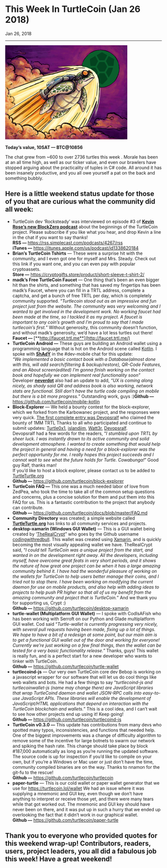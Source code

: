 # This Week In TurtleCoin (Jan 26 2018)

Jan 26, 2018

---

![](./images/1H6Uxat3b8OX6MdDzpVHxfw.png)

**Today’s value, 10SAT — BTC@10856**

The chat grew from \~600 to over 2736 turtles this week . Morale has been at an all time high, as well as our ticker value, and even our brawlers have stopped arguing about the practicality of tuples in C# code. All around it has been insanely productive, and you all owe yourself a pat on the back and something bubbly.

## Here is a little weekend status update for those of you that are curious what the community did all week:

* TurtleCoin dev ‘Rocksteady’ was interviewed on episode #3 of [**Kevin Rose’s new BlockZero podcast**](https://itunes.apple.com/us/podcast/id1338620184) about the beginnings of the TurtleCoin project. Please subscribe if you like what you hear, and drop Kevin a line in the chat if you want to say thanks!  
**RSS —** <https://rss.simplecast.com/podcasts/4267/rss>  
**iTunes —** <https://itunes.apple.com/us/podcast/id1338620184>
* **Brian’s TurtleCoin Tshirts** — These were a surprise hit with the community, and I even got one for myself and Mrs. Steady. Check out this link if you want one, and you can even pay with popular cryptoassets.  
**Store —** <https://cryptogifts.store/product/short-sleeve-t-shirt-2/>
* **madk’s Free TurtleCoin Faucet** — One thing that’s been an even bigger hit than the shirts, and something that has saved my fingertips has been madk’s Faucet, where you can fill in a TRTL address, complete a captcha, and get a bunch of free TRTL per day, which is completely community supported. “_Turtlecoin stood out as an impressive and fun project just from the website. The community was very welcoming and I wanted to get involved in the development work. No working faucet had been made at the time, so I tackled it as my project. A faucet is important to any coin’s growth and I’m proud to say that I made turtlecoin’s first._” Without generosity, this community doesn’t function, and without madk’s generosity, we’d have a lot less turtles out there!  
**Faucet —** [**http://faucet.trtl.me**](http://faucet.trtl.me/)
* **TurtleCoin Android —** These guys are building an Android wallet using a programming language that is hot on the Android scene called [Kotlin](https://kotlinlang.org/). I spoke with [**ShAdY**](https://github.com/sslp) in the #dev-mobile chat for this update:  
_“We implemented a basic contact book with a Database(almost done with this, will add search/filtering & backup/restore), QR-Code Features, and an About screen(edited) I’m gonna finish working on the contact book and hopefully we can implement real functionality soon”_  
Developer [**neverdot**](https://github.com/neverdot) also had an update to add, _“UX is coming along nicely, as shady said QR and address book is also working, network stats are functional. Still don’t have the turtle code compiling on mobile but there is a bit more progress._” Outstanding work, guys :)**Github —** <https://github.com/turtlecoin/mobile-kotlin>
* **Block-Explorer** — We held a bounty contest for the block-explorer, which we forked from the Karbowanec project, and the responses were very quick. [The first complete entry was Devopsralf](https://github.com/turtlecoin/block-explorer/pull/2) who claimed the bounty of 1MM TRTL Thanks to all who participated and continue to submit updates: [Turtle0x1](https://github.com/turtle0x1), [islandjim](https://github.com/islandjim), [Watt3r](https://github.com/Watt3r), [Devopsralf](https://github.com/Devopsralf).  
Devopsralf had a few words for the readers, “_I stumbled upon TRTL by sheer luck. I was instantly drawn to its active community and solid development atmosphere. I wanted to create something that would help the project in general and having a need for a block-explorer was the perfect opportunity for me. I really hopes this project succeeds and I cannot wait to see what the future holds for Turtle. Cowabunga!_” Good guy Ralf, thanks man!  
If you’d like to host a block explorer, please contact us to be added to [TurtleTurtle.org](http://turtleturtle.org/)  
**Github —** <https://github.com/turtlecoin/block-explorer>
* **TurtleCoin FAQ —** This one was a much needed labor of love from ZedPea, who took the time to take all of the common setup questions and concerns, plus a concise solution for them and put them into this FAQ for us. This is a fantastic contribution to the project that anybody can contribute.  
**Github —** <https://github.com/turtlecoin/docs/blob/master/FAQ.md>
* **Community Directory** was created; a simple website called [**TurtleTurtle.org**](http://turtleturtle.org/) has links to all community services and projects.
* **desktop-xamarin (Windows GUI Wallet)** — This is a GUI wallet being created by ‘[TheRealCrypt](https://github.com/codingwithredbull)” who goes by the Github username [codingwithredbull](https://github.com/codingwithredbull). This wallet was created using [Xamarin](https://github.com/xamarin), and is quickly becoming the most visually appealing wallet we have. TheRealCrypt said, “_I could tell TurtleCoin was a unique project from the start, and wanted in on the development right away. All the developers, including myself, have overcome great feats in very short periods, and it shows the nature of how great one project can be when it has a large amazing community behind it. I have had the wonderful pleasure of working on the wallets for TurtleCoin to help users better manage their coins, and I tried not to stop there. I have been working on modifying the current daemon for use on mobile products, and also help with adding ideas to projects to help push PR higher so that all of us my benefit from the amazing community and project that is TurtleCoin._” And we thank you for supporting us, Crypt :)  
**Github —** <https://github.com/turtlecoin/desktop-xamarin>
* **turtle-wallet (Multiplatform GUI Wallet)** — I spoke with CodIsAFish who has been working with Serroft on our Python and Glade multiplatform GUI wallet. Cod said “_Turtle-wallet is currently progressing very nicely, with several pull requests having been made, fixing up a lot of things. We hope to have a bit of a redesign at some point, but our main aim is to get a functional GUI wallet out of the door and working for everyone! Currently we’re just working on a few final things, then the wallet can be tested for a very basic functionality release.”_ Thanks, guys! This wallet is really fun, and is a perfect start for a new developer who wants to tinker with TurtleCoin.  
**Github —** <https://github.com/turtlecoin/turtle-wallet>
* **turtlecoind-js** — Our very own TurtleCoin core dev Bebop is working on a javascript wrapper for our software that will let us do cool things like web wallets and bots. He had a few things to say “_turtlecoind-js and turtlecoinwallet-js (name may change there) are JavaScript libraries that wrap TurtleCoind daemon and wallet JSON-RPC calls into easy-to-use JavaScript APIs. These libraries will enable the development of JavaScript/HTML applications that depend on interaction with the TurtleCoin blockchain and wallets._” This is a cool idea, and I can’t wait to see how other projects end up using it! Keep going!  
**Github —** <https://github.com/turtlecoin/turtlecoind-js>
* **TurtleCoin v0.3.0 —** This update has contributions from many devs who spotted many typos, inconsistencies, and functions that needed help. One of the biggest improvements was a change of difficulty algorithm to remove some of the incentive for large botnets to swarm our network and spiking the hash rate. This change should take place by block #187,000 automatically as long as you’re running the updated software.  
The source code is up for inspection if you’d like to compile on your own, but if you’re a Windows or Mac user or just don’t have the time, community compiled binaries are on the way. Thanks to nnamon for the git-fu to the rescue!  
**Github —** <https://github.com/turtlecoin/turtlecoin>
* **paper-turtle** — This is our cold wallet or paper wallet generator that we use for <https://turtlecoin.lol/wallet> We had an issue where it was supplying a mnemonic and GUI key, even though we don’t have anything to interpret or receive those yet, and there were many tears while that got worked out. The mnemonic and GUI key should have never been on there, and it was put up in such a hurry that we ended up overlooking the fact that it didn’t work in our graphical wallet.  
**Github —** <https://github.com/turtlecoin/paper-turtle>

## **Thank you to everyone who provided quotes for this weekend wrap-up! Contributors, readers, users, project leaders, you all did a fabulous job this week! Have a great weekend!**